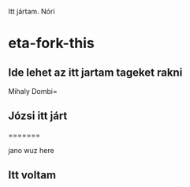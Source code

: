 Itt jártam. Nóri
# eta-fork-this

## Ide lehet az itt jartam tageket rakni
Mihaly Dombi=
## Józsi itt járt
=======


jano wuz here
## Itt voltam

